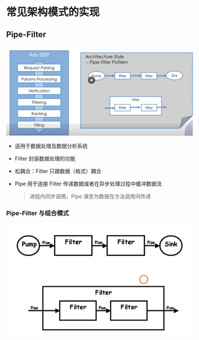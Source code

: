 # 常见架构模式的实现

## Pipe-Filter

![image-20201119145756146](image-20201119145756146.png)

+ 适用于数据处理及数据分析系统

+ Filter 封装数据处理的功能

+ 松耦合：Filter 只跟数据（格式）耦合

+ Pipe 用于连接 Filter 传递数据或者在异步处理过程中缓冲数据流

  > 进程内同步调用，Pipe 演变为数据在方法调用间传递

  

### Pipe-Filter 与组合模式

![image-20201119150238644](image-20201119150238644.png)

